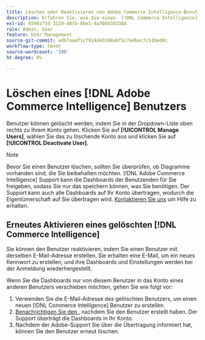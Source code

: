 ```yaml
---
title: Löschen oder Reaktivieren von Adobe Commerce Intelligence-Benutzenden
description: Erfahren Sie, wie Sie einen  [!DNL Commerce Intelligence]  löschen.
exl-id: 0590275d-3329-40fb-8be1-4a700438338d
role: Admin, User
feature: User Management
source-git-commit: adb7aaef1cf914d43348abf5c7e4bec7c51bed0c
workflow-type: tm+mt
source-wordcount: '190'
ht-degree: 0%

---
```


# Löschen eines [!DNL Adobe Commerce Intelligence] Benutzers

Benutzer können gelöscht werden, indem Sie in der Dropdown-Liste oben rechts zu Ihrem Konto gehen. Klicken Sie auf **[!UICONTROL Manage Users]**, wählen Sie das zu löschende Konto aus und klicken Sie auf **[!UICONTROL Deactivate User]**.

>[!NOTE]
>
>Bevor Sie einen Benutzer löschen, sollten Sie überprüfen, ob Diagramme vorhanden sind, die Sie beibehalten möchten. [!DNL Adobe Commerce Intelligence] Support kann die Dashboards der Benutzenden für Sie freigeben, sodass Sie nur das speichern können, was Sie benötigen. Der Support kann auch alle Dashboards auf Ihr Konto übertragen, wodurch die Eigentümerschaft auf Sie übertragen wird. [Kontaktieren Sie uns](../../guide-overview.md#Submitting-a-Support-Ticket) um Hilfe zu erhalten.

## Erneutes Aktivieren eines gelöschten [!DNL Commerce Intelligence]

Sie können den Benutzer reaktivieren, indem Sie einen Benutzer mit derselben E-Mail-Adresse erstellen. Sie erhalten eine E-Mail, um ein neues Kennwort zu erstellen, und ihre Dashboards und Einstellungen werden bei der Anmeldung wiederhergestellt.

Wenn Sie die Dashboards nur von diesem Benutzer in das Konto eines anderen Benutzers verschieben möchten, gehen Sie wie folgt vor:

1. Verwenden Sie die E-Mail-Adresse des gelöschten Benutzers, um einen neuen [!DNL Commerce Intelligence] Benutzer zu erstellen.
1. [Benachrichtigen Sie den ](https://experienceleague.adobe.com/docs/commerce-knowledge-base/kb/troubleshooting/miscellaneous/mbi-service-policies.html), nachdem Sie den Benutzer erstellt haben. Der Support überträgt die Dashboards in Ihr Konto.
1. Nachdem der Adobe-Support Sie über die Übertragung informiert hat, können Sie den Benutzer erneut löschen.
